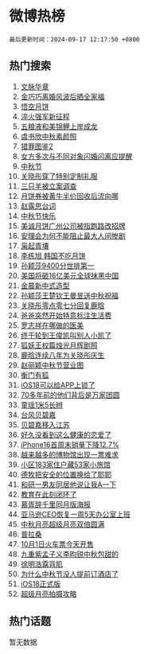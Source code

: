 # 微博热榜

`最后更新时间：2024-09-17 12:17:50 +0800`

## 热门搜索

1. [文脉华章](https://m.weibo.cn/search?containerid=100103type%3D1%26t%3D10%26q%3D%23%E6%96%87%E8%84%89%E5%8D%8E%E7%AB%A0%23&stream_entry_id=51&isnewpage=1&extparam=seat%3D1%26dgr%3D0%26filter_type%3Drealtimehot%26stream_entry_id%3D51%26c_type%3D51%26q%3D%2523%25E6%2596%2587%25E8%2584%2589%25E5%258D%258E%25E7%25AB%25A0%2523%26cate%3D10103%26pos%3D0%26display_time%3D1726546668%26pre_seqid%3D17265466689410123437784)
1. [金巧巧离婚风波后晒全家福](https://m.weibo.cn/search?containerid=100103type%3D1%26t%3D10%26q%3D%23%E9%87%91%E5%B7%A7%E5%B7%A7%E7%A6%BB%E5%A9%9A%E9%A3%8E%E6%B3%A2%E5%90%8E%E6%99%92%E5%85%A8%E5%AE%B6%E7%A6%8F%23&stream_entry_id=31&isnewpage=1&extparam=seat%3D1%26dgr%3D0%26stream_entry_id%3D31%26pos%3D0%26band_rank%3D1%26realpos%3D1%26filter_type%3Drealtimehot%26lcate%3D5001%26flag%3D1%26cate%3D5001%26q%3D%2523%25E9%2587%2591%25E5%25B7%25A7%25E5%25B7%25A7%25E7%25A6%25BB%25E5%25A9%259A%25E9%25A3%258E%25E6%25B3%25A2%25E5%2590%258E%25E6%2599%2592%25E5%2585%25A8%25E5%25AE%25B6%25E7%25A6%258F%2523%26c_type%3D31%26display_time%3D1726546668%26pre_seqid%3D17265466689410123437784)
1. [悟空月饼](https://m.weibo.cn/search?containerid=100103type%3D1%26t%3D10%26q%3D%E6%82%9F%E7%A9%BA%E6%9C%88%E9%A5%BC&stream_entry_id=31&isnewpage=1&extparam=seat%3D1%26dgr%3D0%26stream_entry_id%3D31%26pos%3D1%26band_rank%3D2%26realpos%3D2%26filter_type%3Drealtimehot%26lcate%3D5001%26flag%3D1%26cate%3D5001%26q%3D%25E6%2582%259F%25E7%25A9%25BA%25E6%259C%2588%25E9%25A5%25BC%26c_type%3D31%26display_time%3D1726546668%26pre_seqid%3D17265466689410123437784)
1. [淬火强军新征程](https://m.weibo.cn/search?containerid=100103type%3D1%26t%3D10%26q%3D%23%E6%B7%AC%E7%81%AB%E5%BC%BA%E5%86%9B%E6%96%B0%E5%BE%81%E7%A8%8B%23&stream_entry_id=31&isnewpage=1&extparam=seat%3D1%26dgr%3D0%26stream_entry_id%3D31%26pos%3D2%26band_rank%3D3%26realpos%3D3%26filter_type%3Drealtimehot%26lcate%3D5001%26flag%3D1%26cate%3D5001%26q%3D%2523%25E6%25B7%25AC%25E7%2581%25AB%25E5%25BC%25BA%25E5%2586%259B%25E6%2596%25B0%25E5%25BE%2581%25E7%25A8%258B%2523%26c_type%3D31%26display_time%3D1726546668%26pre_seqid%3D17265466689410123437784)
1. [五粮液和美锦鲤上岸成龙](https://m.weibo.cn/search?containerid=100103type%3D1%26t%3D10%26q%3D%23%E4%BA%94%E7%B2%AE%E6%B6%B2%E5%92%8C%E7%BE%8E%E9%94%A6%E9%B2%A4%E4%B8%8A%E5%B2%B8%E6%88%90%E9%BE%99%23&stream_entry_id=31&isnewpage=1&extparam=seat%3D1%26dgr%3D0%26adid%3D254934%26stream_entry_id%3D31%26pos%3D3%26band_rank%3D4%26is_ad_pos%3D1%26filter_type%3Drealtimehot%26lcate%3D5001%26c_type%3D31%26cate%3D5001%26q%3D%2523%25E4%25BA%2594%25E7%25B2%25AE%25E6%25B6%25B2%25E5%2592%258C%25E7%25BE%258E%25E9%2594%25A6%25E9%25B2%25A4%25E4%25B8%258A%25E5%25B2%25B8%25E6%2588%2590%25E9%25BE%2599%2523%26topic_ad%3D1%26display_time%3D1726546668%26pre_seqid%3D17265466689410123437784)
1. [虞书欣中秋素颜照](https://m.weibo.cn/search?containerid=100103type%3D1%26t%3D10%26q%3D%23%E8%99%9E%E4%B9%A6%E6%AC%A3%E4%B8%AD%E7%A7%8B%E7%B4%A0%E9%A2%9C%E7%85%A7%23&stream_entry_id=31&isnewpage=1&extparam=seat%3D1%26dgr%3D0%26stream_entry_id%3D31%26pos%3D4%26band_rank%3D4%26realpos%3D4%26filter_type%3Drealtimehot%26lcate%3D5001%26flag%3D1%26cate%3D5001%26q%3D%2523%25E8%2599%259E%25E4%25B9%25A6%25E6%25AC%25A3%25E4%25B8%25AD%25E7%25A7%258B%25E7%25B4%25A0%25E9%25A2%259C%25E7%2585%25A7%2523%26c_type%3D31%26display_time%3D1726546668%26pre_seqid%3D17265466689410123437784)
1. [猎罪图鉴2](https://m.weibo.cn/search?containerid=100103type%3D1%26t%3D10%26q%3D%23%E7%8C%8E%E7%BD%AA%E5%9B%BE%E9%89%B42%23&stream_entry_id=31&isnewpage=1&extparam=seat%3D1%26dgr%3D0%26stream_entry_id%3D31%26pos%3D5%26band_rank%3D5%26realpos%3D5%26filter_type%3Drealtimehot%26lcate%3D5001%26flag%3D2%26cate%3D5001%26q%3D%2523%25E7%258C%258E%25E7%25BD%25AA%25E5%259B%25BE%25E9%2589%25B42%2523%26c_type%3D31%26display_time%3D1726546668%26pre_seqid%3D17265466689410123437784)
1. [女方多次与不同对象闪婚闪离应提醒](https://m.weibo.cn/search?containerid=100103type%3D1%26t%3D10%26q%3D%23%E5%A5%B3%E6%96%B9%E5%A4%9A%E6%AC%A1%E4%B8%8E%E4%B8%8D%E5%90%8C%E5%AF%B9%E8%B1%A1%E9%97%AA%E5%A9%9A%E9%97%AA%E7%A6%BB%E5%BA%94%E6%8F%90%E9%86%92%23&stream_entry_id=31&isnewpage=1&extparam=seat%3D1%26dgr%3D0%26stream_entry_id%3D31%26pos%3D6%26band_rank%3D6%26realpos%3D6%26filter_type%3Drealtimehot%26lcate%3D5001%26flag%3D1%26cate%3D5001%26q%3D%2523%25E5%25A5%25B3%25E6%2596%25B9%25E5%25A4%259A%25E6%25AC%25A1%25E4%25B8%258E%25E4%25B8%258D%25E5%2590%258C%25E5%25AF%25B9%25E8%25B1%25A1%25E9%2597%25AA%25E5%25A9%259A%25E9%2597%25AA%25E7%25A6%25BB%25E5%25BA%2594%25E6%258F%2590%25E9%2586%2592%2523%26c_type%3D31%26display_time%3D1726546668%26pre_seqid%3D17265466689410123437784)
1. [中秋节](https://m.weibo.cn/search?containerid=100103type%3D1%26t%3D10%26q%3D%E4%B8%AD%E7%A7%8B%E8%8A%82&stream_entry_id=31&isnewpage=1&extparam=seat%3D1%26dgr%3D0%26stream_entry_id%3D31%26pos%3D7%26band_rank%3D7%26realpos%3D7%26filter_type%3Drealtimehot%26lcate%3D5001%26flag%3D16%26cate%3D5001%26q%3D%25E4%25B8%25AD%25E7%25A7%258B%25E8%258A%2582%26c_type%3D31%26display_time%3D1726546668%26pre_seqid%3D17265466689410123437784)
1. [关晓彤穿了特别定制礼服](https://m.weibo.cn/search?containerid=100103type%3D1%26t%3D10%26q%3D%E5%85%B3%E6%99%93%E5%BD%A4%E7%A9%BF%E4%BA%86%E7%89%B9%E5%88%AB%E5%AE%9A%E5%88%B6%E7%A4%BC%E6%9C%8D&stream_entry_id=31&isnewpage=1&extparam=seat%3D1%26dgr%3D0%26stream_entry_id%3D31%26pos%3D8%26band_rank%3D8%26realpos%3D8%26filter_type%3Drealtimehot%26lcate%3D5001%26flag%3D1%26cate%3D5001%26q%3D%25E5%2585%25B3%25E6%2599%2593%25E5%25BD%25A4%25E7%25A9%25BF%25E4%25BA%2586%25E7%2589%25B9%25E5%2588%25AB%25E5%25AE%259A%25E5%2588%25B6%25E7%25A4%25BC%25E6%259C%258D%26c_type%3D31%26display_time%3D1726546668%26pre_seqid%3D17265466689410123437784)
1. [三只羊被立案调查](https://m.weibo.cn/search?containerid=100103type%3D1%26t%3D10%26q%3D%23%E4%B8%89%E5%8F%AA%E7%BE%8A%E8%A2%AB%E7%AB%8B%E6%A1%88%E8%B0%83%E6%9F%A5%23&stream_entry_id=31&isnewpage=1&extparam=seat%3D1%26dgr%3D0%26stream_entry_id%3D31%26pos%3D9%26band_rank%3D9%26realpos%3D9%26filter_type%3Drealtimehot%26lcate%3D5001%26flag%3D1%26cate%3D5001%26q%3D%2523%25E4%25B8%2589%25E5%258F%25AA%25E7%25BE%258A%25E8%25A2%25AB%25E7%25AB%258B%25E6%25A1%2588%25E8%25B0%2583%25E6%259F%25A5%2523%26c_type%3D31%26display_time%3D1726546668%26pre_seqid%3D17265466689410123437784)
1. [月饼券被黄牛半价回收后流向哪](https://m.weibo.cn/search?containerid=100103type%3D1%26t%3D10%26q%3D%23%E6%9C%88%E9%A5%BC%E5%88%B8%E8%A2%AB%E9%BB%84%E7%89%9B%E5%8D%8A%E4%BB%B7%E5%9B%9E%E6%94%B6%E5%90%8E%E6%B5%81%E5%90%91%E5%93%AA%23&stream_entry_id=31&isnewpage=1&extparam=seat%3D1%26dgr%3D0%26stream_entry_id%3D31%26pos%3D10%26band_rank%3D10%26realpos%3D10%26filter_type%3Drealtimehot%26lcate%3D5001%26flag%3D1%26cate%3D5001%26q%3D%2523%25E6%259C%2588%25E9%25A5%25BC%25E5%2588%25B8%25E8%25A2%25AB%25E9%25BB%2584%25E7%2589%259B%25E5%258D%258A%25E4%25BB%25B7%25E5%259B%259E%25E6%2594%25B6%25E5%2590%258E%25E6%25B5%2581%25E5%2590%2591%25E5%2593%25AA%2523%26c_type%3D31%26display_time%3D1726546668%26pre_seqid%3D17265466689410123437784)
1. [赵露思台词](https://m.weibo.cn/search?containerid=100103type%3D1%26t%3D10%26q%3D%E8%B5%B5%E9%9C%B2%E6%80%9D%E5%8F%B0%E8%AF%8D&stream_entry_id=31&isnewpage=1&extparam=seat%3D1%26dgr%3D0%26stream_entry_id%3D31%26pos%3D11%26band_rank%3D11%26realpos%3D11%26filter_type%3Drealtimehot%26lcate%3D5001%26flag%3D1%26cate%3D5001%26q%3D%25E8%25B5%25B5%25E9%259C%25B2%25E6%2580%259D%25E5%258F%25B0%25E8%25AF%258D%26c_type%3D31%26display_time%3D1726546668%26pre_seqid%3D17265466689410123437784)
1. [中秋节快乐](https://m.weibo.cn/search?containerid=100103type%3D1%26t%3D10%26q%3D%E4%B8%AD%E7%A7%8B%E8%8A%82%E5%BF%AB%E4%B9%90&stream_entry_id=31&isnewpage=1&extparam=seat%3D1%26dgr%3D0%26stream_entry_id%3D31%26pos%3D12%26band_rank%3D12%26realpos%3D12%26filter_type%3Drealtimehot%26lcate%3D5001%26flag%3D0%26cate%3D5001%26q%3D%25E4%25B8%25AD%25E7%25A7%258B%25E8%258A%2582%25E5%25BF%25AB%25E4%25B9%2590%26c_type%3D31%26display_time%3D1726546668%26pre_seqid%3D17265466689410123437784)
1. [美诚月饼广州公司被指跑路改招牌](https://m.weibo.cn/search?containerid=100103type%3D1%26t%3D10%26q%3D%23%E7%BE%8E%E8%AF%9A%E6%9C%88%E9%A5%BC%E5%B9%BF%E5%B7%9E%E5%85%AC%E5%8F%B8%E8%A2%AB%E6%8C%87%E8%B7%91%E8%B7%AF%E6%94%B9%E6%8B%9B%E7%89%8C%23&stream_entry_id=31&isnewpage=1&extparam=seat%3D1%26dgr%3D0%26stream_entry_id%3D31%26pos%3D13%26band_rank%3D13%26realpos%3D13%26filter_type%3Drealtimehot%26lcate%3D5001%26flag%3D1%26cate%3D5001%26q%3D%2523%25E7%25BE%258E%25E8%25AF%259A%25E6%259C%2588%25E9%25A5%25BC%25E5%25B9%25BF%25E5%25B7%259E%25E5%2585%25AC%25E5%258F%25B8%25E8%25A2%25AB%25E6%258C%2587%25E8%25B7%2591%25E8%25B7%25AF%25E6%2594%25B9%25E6%258B%259B%25E7%2589%258C%2523%26c_type%3D31%26display_time%3D1726546668%26pre_seqid%3D17265466689410123437784)
1. [安理会为何不能阻止最大人间惨剧](https://m.weibo.cn/search?containerid=100103type%3D1%26t%3D10%26q%3D%23%E5%AE%89%E7%90%86%E4%BC%9A%E4%B8%BA%E4%BD%95%E4%B8%8D%E8%83%BD%E9%98%BB%E6%AD%A2%E6%9C%80%E5%A4%A7%E4%BA%BA%E9%97%B4%E6%83%A8%E5%89%A7%23&stream_entry_id=31&isnewpage=1&extparam=seat%3D1%26dgr%3D0%26stream_entry_id%3D31%26pos%3D14%26band_rank%3D14%26realpos%3D14%26filter_type%3Drealtimehot%26lcate%3D5001%26flag%3D0%26cate%3D5001%26q%3D%2523%25E5%25AE%2589%25E7%2590%2586%25E4%25BC%259A%25E4%25B8%25BA%25E4%25BD%2595%25E4%25B8%258D%25E8%2583%25BD%25E9%2598%25BB%25E6%25AD%25A2%25E6%259C%2580%25E5%25A4%25A7%25E4%25BA%25BA%25E9%2597%25B4%25E6%2583%25A8%25E5%2589%25A7%2523%26c_type%3D31%26display_time%3D1726546668%26pre_seqid%3D17265466689410123437784)
1. [枭起青壤](https://m.weibo.cn/search?containerid=100103type%3D1%26t%3D10%26q%3D%E6%9E%AD%E8%B5%B7%E9%9D%92%E5%A3%A4&stream_entry_id=31&isnewpage=1&extparam=seat%3D1%26dgr%3D0%26stream_entry_id%3D31%26pos%3D15%26band_rank%3D15%26realpos%3D15%26filter_type%3Drealtimehot%26lcate%3D5001%26flag%3D0%26cate%3D5001%26q%3D%25E6%259E%25AD%25E8%25B5%25B7%25E9%259D%2592%25E5%25A3%25A4%26c_type%3D31%26display_time%3D1726546668%26pre_seqid%3D17265466689410123437784)
1. [李栋旭 韩国不吃月饼](https://m.weibo.cn/search?containerid=100103type%3D1%26t%3D10%26q%3D%E6%9D%8E%E6%A0%8B%E6%97%AD+%E9%9F%A9%E5%9B%BD%E4%B8%8D%E5%90%83%E6%9C%88%E9%A5%BC&stream_entry_id=31&isnewpage=1&extparam=seat%3D1%26dgr%3D0%26stream_entry_id%3D31%26pos%3D16%26band_rank%3D16%26realpos%3D16%26filter_type%3Drealtimehot%26lcate%3D5001%26flag%3D1%26cate%3D5001%26q%3D%25E6%259D%258E%25E6%25A0%258B%25E6%2597%25AD%2520%25E9%259F%25A9%25E5%259B%25BD%25E4%25B8%258D%25E5%2590%2583%25E6%259C%2588%25E9%25A5%25BC%26c_type%3D31%26display_time%3D1726546668%26pre_seqid%3D17265466689410123437784)
1. [孙颖莎9400分世排第一](https://m.weibo.cn/search?containerid=100103type%3D1%26t%3D10%26q%3D%23%E5%AD%99%E9%A2%96%E8%8E%8E9400%E5%88%86%E4%B8%96%E6%8E%92%E7%AC%AC%E4%B8%80%23&stream_entry_id=31&isnewpage=1&extparam=seat%3D1%26dgr%3D0%26stream_entry_id%3D31%26pos%3D17%26band_rank%3D17%26realpos%3D17%26filter_type%3Drealtimehot%26lcate%3D5001%26flag%3D0%26cate%3D5001%26q%3D%2523%25E5%25AD%2599%25E9%25A2%2596%25E8%258E%258E9400%25E5%2588%2586%25E4%25B8%2596%25E6%258E%2592%25E7%25AC%25AC%25E4%25B8%2580%2523%26c_type%3D31%26display_time%3D1726546668%26pre_seqid%3D17265466689410123437784)
1. [美国将砸16亿美元全球抹黑中国](https://m.weibo.cn/search?containerid=100103type%3D1%26t%3D10%26q%3D%23%E7%BE%8E%E5%9B%BD%E5%B0%86%E7%A0%B816%E4%BA%BF%E7%BE%8E%E5%85%83%E5%85%A8%E7%90%83%E6%8A%B9%E9%BB%91%E4%B8%AD%E5%9B%BD%23&stream_entry_id=31&isnewpage=1&extparam=seat%3D1%26dgr%3D0%26stream_entry_id%3D31%26pos%3D18%26band_rank%3D18%26realpos%3D18%26filter_type%3Drealtimehot%26lcate%3D5001%26flag%3D0%26cate%3D5001%26q%3D%2523%25E7%25BE%258E%25E5%259B%25BD%25E5%25B0%2586%25E7%25A0%25B816%25E4%25BA%25BF%25E7%25BE%258E%25E5%2585%2583%25E5%2585%25A8%25E7%2590%2583%25E6%258A%25B9%25E9%25BB%2591%25E4%25B8%25AD%25E5%259B%25BD%2523%26c_type%3D31%26display_time%3D1726546668%26pre_seqid%3D17265466689410123437784)
1. [金晨新中式造型](https://m.weibo.cn/search?containerid=100103type%3D1%26t%3D10%26q%3D%E9%87%91%E6%99%A8%E6%96%B0%E4%B8%AD%E5%BC%8F%E9%80%A0%E5%9E%8B&stream_entry_id=31&isnewpage=1&extparam=seat%3D1%26dgr%3D0%26stream_entry_id%3D31%26pos%3D19%26band_rank%3D19%26realpos%3D19%26filter_type%3Drealtimehot%26lcate%3D5001%26flag%3D1%26cate%3D5001%26q%3D%25E9%2587%2591%25E6%2599%25A8%25E6%2596%25B0%25E4%25B8%25AD%25E5%25BC%258F%25E9%2580%25A0%25E5%259E%258B%26c_type%3D31%26display_time%3D1726546668%26pre_seqid%3D17265466689410123437784)
1. [孙颖莎王楚钦王曼昱送中秋祝福](https://m.weibo.cn/search?containerid=100103type%3D1%26t%3D10%26q%3D%23%E5%AD%99%E9%A2%96%E8%8E%8E%E7%8E%8B%E6%A5%9A%E9%92%A6%E7%8E%8B%E6%9B%BC%E6%98%B1%E9%80%81%E4%B8%AD%E7%A7%8B%E7%A5%9D%E7%A6%8F%23&stream_entry_id=31&isnewpage=1&extparam=seat%3D1%26dgr%3D0%26stream_entry_id%3D31%26pos%3D20%26band_rank%3D20%26realpos%3D20%26filter_type%3Drealtimehot%26lcate%3D5001%26flag%3D1%26cate%3D5001%26q%3D%2523%25E5%25AD%2599%25E9%25A2%2596%25E8%258E%258E%25E7%258E%258B%25E6%25A5%259A%25E9%2592%25A6%25E7%258E%258B%25E6%259B%25BC%25E6%2598%25B1%25E9%2580%2581%25E4%25B8%25AD%25E7%25A7%258B%25E7%25A5%259D%25E7%25A6%258F%2523%26c_type%3D31%26display_time%3D1726546668%26pre_seqid%3D17265466689410123437784)
1. [关晓彤零点零七分回复鹿晗](https://m.weibo.cn/search?containerid=100103type%3D1%26t%3D10%26q%3D%23%E5%85%B3%E6%99%93%E5%BD%A4%E9%9B%B6%E7%82%B9%E9%9B%B6%E4%B8%83%E5%88%86%E5%9B%9E%E5%A4%8D%E9%B9%BF%E6%99%97%23&stream_entry_id=31&isnewpage=1&extparam=seat%3D1%26dgr%3D0%26stream_entry_id%3D31%26pos%3D21%26band_rank%3D21%26realpos%3D21%26filter_type%3Drealtimehot%26lcate%3D5001%26flag%3D2%26cate%3D5001%26q%3D%2523%25E5%2585%25B3%25E6%2599%2593%25E5%25BD%25A4%25E9%259B%25B6%25E7%2582%25B9%25E9%259B%25B6%25E4%25B8%2583%25E5%2588%2586%25E5%259B%259E%25E5%25A4%258D%25E9%25B9%25BF%25E6%2599%2597%2523%26c_type%3D31%26display_time%3D1726546668%26pre_seqid%3D17265466689410123437784)
1. [爸爸突然开始特意标注生活费](https://m.weibo.cn/search?containerid=100103type%3D1%26t%3D10%26q%3D%23%E7%88%B8%E7%88%B8%E7%AA%81%E7%84%B6%E5%BC%80%E5%A7%8B%E7%89%B9%E6%84%8F%E6%A0%87%E6%B3%A8%E7%94%9F%E6%B4%BB%E8%B4%B9%23&stream_entry_id=31&isnewpage=1&extparam=seat%3D1%26dgr%3D0%26stream_entry_id%3D31%26pos%3D22%26band_rank%3D22%26realpos%3D22%26filter_type%3Drealtimehot%26lcate%3D5001%26flag%3D0%26cate%3D5001%26q%3D%2523%25E7%2588%25B8%25E7%2588%25B8%25E7%25AA%2581%25E7%2584%25B6%25E5%25BC%2580%25E5%25A7%258B%25E7%2589%25B9%25E6%2584%258F%25E6%25A0%2587%25E6%25B3%25A8%25E7%2594%259F%25E6%25B4%25BB%25E8%25B4%25B9%2523%26c_type%3D31%26display_time%3D1726546668%26pre_seqid%3D17265466689410123437784)
1. [罗志祥在哪做的医美](https://m.weibo.cn/search?containerid=100103type%3D1%26t%3D10%26q%3D%E7%BD%97%E5%BF%97%E7%A5%A5%E5%9C%A8%E5%93%AA%E5%81%9A%E7%9A%84%E5%8C%BB%E7%BE%8E&stream_entry_id=31&isnewpage=1&extparam=seat%3D1%26dgr%3D0%26stream_entry_id%3D31%26pos%3D23%26band_rank%3D23%26realpos%3D23%26filter_type%3Drealtimehot%26lcate%3D5001%26flag%3D2%26cate%3D5001%26q%3D%25E7%25BD%2597%25E5%25BF%2597%25E7%25A5%25A5%25E5%259C%25A8%25E5%2593%25AA%25E5%2581%259A%25E7%259A%2584%25E5%258C%25BB%25E7%25BE%258E%26c_type%3D31%26display_time%3D1726546668%26pre_seqid%3D17265466689410123437784)
1. [终于轮到王俊凯叫别人小凯了](https://m.weibo.cn/search?containerid=100103type%3D1%26t%3D10%26q%3D%E7%BB%88%E4%BA%8E%E8%BD%AE%E5%88%B0%E7%8E%8B%E4%BF%8A%E5%87%AF%E5%8F%AB%E5%88%AB%E4%BA%BA%E5%B0%8F%E5%87%AF%E4%BA%86&stream_entry_id=31&isnewpage=1&extparam=seat%3D1%26dgr%3D0%26stream_entry_id%3D31%26pos%3D24%26band_rank%3D24%26realpos%3D24%26filter_type%3Drealtimehot%26lcate%3D5001%26flag%3D0%26cate%3D5001%26q%3D%25E7%25BB%2588%25E4%25BA%258E%25E8%25BD%25AE%25E5%2588%25B0%25E7%258E%258B%25E4%25BF%258A%25E5%2587%25AF%25E5%258F%25AB%25E5%2588%25AB%25E4%25BA%25BA%25E5%25B0%258F%25E5%2587%25AF%25E4%25BA%2586%26c_type%3D31%26display_time%3D1726546668%26pre_seqid%3D17265466689410123437784)
1. [狐妖王权篇烛光月辉剧照](https://m.weibo.cn/search?containerid=100103type%3D1%26t%3D10%26q%3D%23%E7%8B%90%E5%A6%96%E7%8E%8B%E6%9D%83%E7%AF%87%E7%83%9B%E5%85%89%E6%9C%88%E8%BE%89%E5%89%A7%E7%85%A7%23&stream_entry_id=31&isnewpage=1&extparam=seat%3D1%26dgr%3D0%26stream_entry_id%3D31%26pos%3D25%26band_rank%3D25%26realpos%3D25%26filter_type%3Drealtimehot%26lcate%3D5001%26flag%3D1%26cate%3D5001%26q%3D%2523%25E7%258B%2590%25E5%25A6%2596%25E7%258E%258B%25E6%259D%2583%25E7%25AF%2587%25E7%2583%259B%25E5%2585%2589%25E6%259C%2588%25E8%25BE%2589%25E5%2589%25A7%25E7%2585%25A7%2523%26c_type%3D31%26display_time%3D1726546668%26pre_seqid%3D17265466689410123437784)
1. [鹿晗连续八年为关晓彤庆生](https://m.weibo.cn/search?containerid=100103type%3D1%26t%3D10%26q%3D%23%E9%B9%BF%E6%99%97%E8%BF%9E%E7%BB%AD%E5%85%AB%E5%B9%B4%E4%B8%BA%E5%85%B3%E6%99%93%E5%BD%A4%E5%BA%86%E7%94%9F%23&stream_entry_id=31&isnewpage=1&extparam=seat%3D1%26dgr%3D0%26stream_entry_id%3D31%26pos%3D26%26band_rank%3D26%26realpos%3D26%26filter_type%3Drealtimehot%26lcate%3D5001%26flag%3D0%26cate%3D5001%26q%3D%2523%25E9%25B9%25BF%25E6%2599%2597%25E8%25BF%259E%25E7%25BB%25AD%25E5%2585%25AB%25E5%25B9%25B4%25E4%25B8%25BA%25E5%2585%25B3%25E6%2599%2593%25E5%25BD%25A4%25E5%25BA%2586%25E7%2594%259F%2523%26c_type%3D31%26display_time%3D1726546668%26pre_seqid%3D17265466689410123437784)
1. [赵丽颖中秋节营业图](https://m.weibo.cn/search?containerid=100103type%3D1%26t%3D10%26q%3D%23%E8%B5%B5%E4%B8%BD%E9%A2%96%E4%B8%AD%E7%A7%8B%E8%8A%82%E8%90%A5%E4%B8%9A%E5%9B%BE%23&stream_entry_id=31&isnewpage=1&extparam=seat%3D1%26dgr%3D0%26stream_entry_id%3D31%26pos%3D27%26band_rank%3D27%26realpos%3D27%26filter_type%3Drealtimehot%26lcate%3D5001%26flag%3D1%26cate%3D5001%26q%3D%2523%25E8%25B5%25B5%25E4%25B8%25BD%25E9%25A2%2596%25E4%25B8%25AD%25E7%25A7%258B%25E8%258A%2582%25E8%2590%25A5%25E4%25B8%259A%25E5%259B%25BE%2523%26c_type%3D31%26display_time%3D1726546668%26pre_seqid%3D17265466689410123437784)
1. [衡门有狐](https://m.weibo.cn/search?containerid=100103type%3D1%26t%3D10%26q%3D%23%E8%A1%A1%E9%97%A8%E6%9C%89%E7%8B%90%23&stream_entry_id=31&isnewpage=1&extparam=seat%3D1%26dgr%3D0%26stream_entry_id%3D31%26pos%3D28%26band_rank%3D28%26realpos%3D28%26filter_type%3Drealtimehot%26lcate%3D5001%26flag%3D1%26cate%3D5001%26q%3D%2523%25E8%25A1%25A1%25E9%2597%25A8%25E6%259C%2589%25E7%258B%2590%2523%26c_type%3D31%26display_time%3D1726546668%26pre_seqid%3D17265466689410123437784)
1. [iOS18可以给APP上锁了](https://m.weibo.cn/search?containerid=100103type%3D1%26t%3D10%26q%3D%23iOS18%E5%8F%AF%E4%BB%A5%E7%BB%99APP%E4%B8%8A%E9%94%81%E4%BA%86%23&stream_entry_id=31&isnewpage=1&extparam=seat%3D1%26dgr%3D0%26stream_entry_id%3D31%26pos%3D29%26band_rank%3D29%26realpos%3D29%26filter_type%3Drealtimehot%26lcate%3D5001%26flag%3D0%26cate%3D5001%26q%3D%2523iOS18%25E5%258F%25AF%25E4%25BB%25A5%25E7%25BB%2599APP%25E4%25B8%258A%25E9%2594%2581%25E4%25BA%2586%2523%26c_type%3D31%26display_time%3D1726546668%26pre_seqid%3D17265466689410123437784)
1. [70多年前的他们背后是万家团圆](https://m.weibo.cn/search?containerid=100103type%3D1%26t%3D10%26q%3D%2370%E5%A4%9A%E5%B9%B4%E5%89%8D%E7%9A%84%E4%BB%96%E4%BB%AC%E8%83%8C%E5%90%8E%E6%98%AF%E4%B8%87%E5%AE%B6%E5%9B%A2%E5%9C%86%23&stream_entry_id=31&isnewpage=1&extparam=seat%3D1%26dgr%3D0%26stream_entry_id%3D31%26pos%3D30%26band_rank%3D30%26realpos%3D30%26filter_type%3Drealtimehot%26lcate%3D5001%26flag%3D0%26cate%3D5001%26q%3D%252370%25E5%25A4%259A%25E5%25B9%25B4%25E5%2589%258D%25E7%259A%2584%25E4%25BB%2596%25E4%25BB%25AC%25E8%2583%258C%25E5%2590%258E%25E6%2598%25AF%25E4%25B8%2587%25E5%25AE%25B6%25E5%259B%25A2%25E5%259C%2586%2523%26c_type%3D31%26display_time%3D1726546668%26pre_seqid%3D17265466689410123437784)
1. [童瑶1米5长辫](https://m.weibo.cn/search?containerid=100103type%3D1%26t%3D10%26q%3D%E7%AB%A5%E7%91%B61%E7%B1%B35%E9%95%BF%E8%BE%AB&stream_entry_id=31&isnewpage=1&extparam=seat%3D1%26dgr%3D0%26stream_entry_id%3D31%26pos%3D31%26band_rank%3D31%26realpos%3D31%26filter_type%3Drealtimehot%26lcate%3D5001%26flag%3D1%26cate%3D5001%26q%3D%25E7%25AB%25A5%25E7%2591%25B61%25E7%25B1%25B35%25E9%2595%25BF%25E8%25BE%25AB%26c_type%3D31%26display_time%3D1726546668%26pre_seqid%3D17265466689410123437784)
1. [台风贝碧嘉](https://m.weibo.cn/search?containerid=100103type%3D1%26t%3D10%26q%3D%23%E5%8F%B0%E9%A3%8E%E8%B4%9D%E7%A2%A7%E5%98%89%23&stream_entry_id=31&isnewpage=1&extparam=seat%3D1%26dgr%3D0%26stream_entry_id%3D31%26pos%3D32%26band_rank%3D32%26realpos%3D32%26filter_type%3Drealtimehot%26lcate%3D5001%26flag%3D0%26cate%3D5001%26q%3D%2523%25E5%258F%25B0%25E9%25A3%258E%25E8%25B4%259D%25E7%25A2%25A7%25E5%2598%2589%2523%26c_type%3D31%26display_time%3D1726546668%26pre_seqid%3D17265466689410123437784)
1. [贝碧嘉移入江苏](https://m.weibo.cn/search?containerid=100103type%3D1%26t%3D10%26q%3D%23%E8%B4%9D%E7%A2%A7%E5%98%89%E7%A7%BB%E5%85%A5%E6%B1%9F%E8%8B%8F%23&stream_entry_id=31&isnewpage=1&extparam=seat%3D1%26dgr%3D0%26stream_entry_id%3D31%26pos%3D33%26band_rank%3D33%26realpos%3D33%26filter_type%3Drealtimehot%26lcate%3D5001%26flag%3D0%26cate%3D5001%26q%3D%2523%25E8%25B4%259D%25E7%25A2%25A7%25E5%2598%2589%25E7%25A7%25BB%25E5%2585%25A5%25E6%25B1%259F%25E8%258B%258F%2523%26c_type%3D31%26display_time%3D1726546668%26pre_seqid%3D17265466689410123437784)
1. [好久没看到这么健康的恋爱了](https://m.weibo.cn/search?containerid=100103type%3D1%26t%3D10%26q%3D%E5%A5%BD%E4%B9%85%E6%B2%A1%E7%9C%8B%E5%88%B0%E8%BF%99%E4%B9%88%E5%81%A5%E5%BA%B7%E7%9A%84%E6%81%8B%E7%88%B1%E4%BA%86&stream_entry_id=31&isnewpage=1&extparam=seat%3D1%26dgr%3D0%26stream_entry_id%3D31%26pos%3D34%26band_rank%3D34%26realpos%3D34%26filter_type%3Drealtimehot%26lcate%3D5001%26flag%3D1%26cate%3D5001%26q%3D%25E5%25A5%25BD%25E4%25B9%2585%25E6%25B2%25A1%25E7%259C%258B%25E5%2588%25B0%25E8%25BF%2599%25E4%25B9%2588%25E5%2581%25A5%25E5%25BA%25B7%25E7%259A%2584%25E6%2581%258B%25E7%2588%25B1%25E4%25BA%2586%26c_type%3D31%26display_time%3D1726546668%26pre_seqid%3D17265466689410123437784)
1. [iPhone16首周末销量下降12.7%](https://m.weibo.cn/search?containerid=100103type%3D1%26t%3D10%26q%3D%23iPhone16%E9%A6%96%E5%91%A8%E6%9C%AB%E9%94%80%E9%87%8F%E4%B8%8B%E9%99%8D12.7%25%23&stream_entry_id=31&isnewpage=1&extparam=seat%3D1%26dgr%3D0%26stream_entry_id%3D31%26pos%3D35%26band_rank%3D35%26realpos%3D35%26filter_type%3Drealtimehot%26lcate%3D5001%26flag%3D1%26cate%3D5001%26q%3D%2523iPhone16%25E9%25A6%2596%25E5%2591%25A8%25E6%259C%25AB%25E9%2594%2580%25E9%2587%258F%25E4%25B8%258B%25E9%2599%258D12.7%2525%2523%26c_type%3D31%26display_time%3D1726546668%26pre_seqid%3D17265466689410123437784)
1. [越来越多的博物馆出现一票难求](https://m.weibo.cn/search?containerid=100103type%3D1%26t%3D10%26q%3D%23%E8%B6%8A%E6%9D%A5%E8%B6%8A%E5%A4%9A%E7%9A%84%E5%8D%9A%E7%89%A9%E9%A6%86%E5%87%BA%E7%8E%B0%E4%B8%80%E7%A5%A8%E9%9A%BE%E6%B1%82%23&stream_entry_id=31&isnewpage=1&extparam=seat%3D1%26dgr%3D0%26stream_entry_id%3D31%26pos%3D36%26band_rank%3D36%26realpos%3D36%26filter_type%3Drealtimehot%26lcate%3D5001%26flag%3D1%26cate%3D5001%26q%3D%2523%25E8%25B6%258A%25E6%259D%25A5%25E8%25B6%258A%25E5%25A4%259A%25E7%259A%2584%25E5%258D%259A%25E7%2589%25A9%25E9%25A6%2586%25E5%2587%25BA%25E7%258E%25B0%25E4%25B8%2580%25E7%25A5%25A8%25E9%259A%25BE%25E6%25B1%2582%2523%26c_type%3D31%26display_time%3D1726546668%26pre_seqid%3D17265466689410123437784)
1. [小区183家住户藏53家小旅馆](https://m.weibo.cn/search?containerid=100103type%3D1%26t%3D10%26q%3D%23%E5%B0%8F%E5%8C%BA183%E5%AE%B6%E4%BD%8F%E6%88%B7%E8%97%8F53%E5%AE%B6%E5%B0%8F%E6%97%85%E9%A6%86%23&stream_entry_id=31&isnewpage=1&extparam=seat%3D1%26dgr%3D0%26stream_entry_id%3D31%26pos%3D37%26band_rank%3D37%26realpos%3D37%26filter_type%3Drealtimehot%26lcate%3D5001%26flag%3D1%26cate%3D5001%26q%3D%2523%25E5%25B0%258F%25E5%258C%25BA183%25E5%25AE%25B6%25E4%25BD%258F%25E6%2588%25B7%25E8%2597%258F53%25E5%25AE%25B6%25E5%25B0%258F%25E6%2597%2585%25E9%25A6%2586%2523%26c_type%3D31%26display_time%3D1726546668%26pre_seqid%3D17265466689410123437784)
1. [德牧把安全的位置换给了耶耶](https://m.weibo.cn/search?containerid=100103type%3D1%26t%3D10%26q%3D%E5%BE%B7%E7%89%A7%E6%8A%8A%E5%AE%89%E5%85%A8%E7%9A%84%E4%BD%8D%E7%BD%AE%E6%8D%A2%E7%BB%99%E4%BA%86%E8%80%B6%E8%80%B6&stream_entry_id=31&isnewpage=1&extparam=seat%3D1%26dgr%3D0%26stream_entry_id%3D31%26pos%3D38%26band_rank%3D38%26realpos%3D38%26filter_type%3Drealtimehot%26lcate%3D5001%26flag%3D1%26cate%3D5001%26q%3D%25E5%25BE%25B7%25E7%2589%25A7%25E6%258A%258A%25E5%25AE%2589%25E5%2585%25A8%25E7%259A%2584%25E4%25BD%258D%25E7%25BD%25AE%25E6%258D%25A2%25E7%25BB%2599%25E4%25BA%2586%25E8%2580%25B6%25E8%2580%25B6%26c_type%3D31%26display_time%3D1726546668%26pre_seqid%3D17265466689410123437784)
1. [和研一男友同居他说让我A一下](https://m.weibo.cn/search?containerid=100103type%3D1%26t%3D10%26q%3D%23%E5%92%8C%E7%A0%94%E4%B8%80%E7%94%B7%E5%8F%8B%E5%90%8C%E5%B1%85%E4%BB%96%E8%AF%B4%E8%AE%A9%E6%88%91A%E4%B8%80%E4%B8%8B%23&stream_entry_id=31&isnewpage=1&extparam=seat%3D1%26dgr%3D0%26stream_entry_id%3D31%26pos%3D39%26band_rank%3D39%26realpos%3D39%26filter_type%3Drealtimehot%26lcate%3D5001%26flag%3D0%26cate%3D5001%26q%3D%2523%25E5%2592%258C%25E7%25A0%2594%25E4%25B8%2580%25E7%2594%25B7%25E5%258F%258B%25E5%2590%258C%25E5%25B1%2585%25E4%25BB%2596%25E8%25AF%25B4%25E8%25AE%25A9%25E6%2588%2591A%25E4%25B8%2580%25E4%25B8%258B%2523%26c_type%3D31%26display_time%3D1726546668%26pre_seqid%3D17265466689410123437784)
1. [教育在此刻闭环了](https://m.weibo.cn/search?containerid=100103type%3D1%26t%3D10%26q%3D%E6%95%99%E8%82%B2%E5%9C%A8%E6%AD%A4%E5%88%BB%E9%97%AD%E7%8E%AF%E4%BA%86&stream_entry_id=31&isnewpage=1&extparam=seat%3D1%26dgr%3D0%26stream_entry_id%3D31%26pos%3D40%26band_rank%3D40%26realpos%3D40%26filter_type%3Drealtimehot%26lcate%3D5001%26flag%3D1%26cate%3D5001%26q%3D%25E6%2595%2599%25E8%2582%25B2%25E5%259C%25A8%25E6%25AD%25A4%25E5%2588%25BB%25E9%2597%25AD%25E7%258E%25AF%25E4%25BA%2586%26c_type%3D31%26display_time%3D1726546668%26pre_seqid%3D17265466689410123437784)
1. [慕胥辞千里同月版海报](https://m.weibo.cn/search?containerid=100103type%3D1%26t%3D10%26q%3D%23%E6%85%95%E8%83%A5%E8%BE%9E%E5%8D%83%E9%87%8C%E5%90%8C%E6%9C%88%E7%89%88%E6%B5%B7%E6%8A%A5%23&stream_entry_id=31&isnewpage=1&extparam=seat%3D1%26dgr%3D0%26stream_entry_id%3D31%26pos%3D41%26band_rank%3D41%26realpos%3D41%26filter_type%3Drealtimehot%26lcate%3D5001%26flag%3D1%26cate%3D5001%26q%3D%2523%25E6%2585%2595%25E8%2583%25A5%25E8%25BE%259E%25E5%258D%2583%25E9%2587%258C%25E5%2590%258C%25E6%259C%2588%25E7%2589%2588%25E6%25B5%25B7%25E6%258A%25A5%2523%26c_type%3D31%26display_time%3D1726546668%26pre_seqid%3D17265466689410123437784)
1. [亚马逊CEO恢复一周5天办公室上班](https://m.weibo.cn/search?containerid=100103type%3D1%26t%3D10%26q%3D%23%E4%BA%9A%E9%A9%AC%E9%80%8ACEO%E6%81%A2%E5%A4%8D%E4%B8%80%E5%91%A85%E5%A4%A9%E5%8A%9E%E5%85%AC%E5%AE%A4%E4%B8%8A%E7%8F%AD%23&stream_entry_id=31&isnewpage=1&extparam=seat%3D1%26dgr%3D0%26stream_entry_id%3D31%26pos%3D42%26band_rank%3D42%26realpos%3D42%26filter_type%3Drealtimehot%26lcate%3D5001%26flag%3D1%26cate%3D5001%26q%3D%2523%25E4%25BA%259A%25E9%25A9%25AC%25E9%2580%258ACEO%25E6%2581%25A2%25E5%25A4%258D%25E4%25B8%2580%25E5%2591%25A85%25E5%25A4%25A9%25E5%258A%259E%25E5%2585%25AC%25E5%25AE%25A4%25E4%25B8%258A%25E7%258F%25AD%2523%26c_type%3D31%26display_time%3D1726546668%26pre_seqid%3D17265466689410123437784)
1. [中秋月亮超级月亮双倍圆满](https://m.weibo.cn/search?containerid=100103type%3D1%26t%3D10%26q%3D%23%E4%B8%AD%E7%A7%8B%E6%9C%88%E4%BA%AE%E8%B6%85%E7%BA%A7%E6%9C%88%E4%BA%AE%E5%8F%8C%E5%80%8D%E5%9C%86%E6%BB%A1%23&stream_entry_id=31&isnewpage=1&extparam=seat%3D1%26dgr%3D0%26stream_entry_id%3D31%26pos%3D43%26band_rank%3D43%26realpos%3D43%26filter_type%3Drealtimehot%26lcate%3D5001%26flag%3D1%26cate%3D5001%26q%3D%2523%25E4%25B8%25AD%25E7%25A7%258B%25E6%259C%2588%25E4%25BA%25AE%25E8%25B6%2585%25E7%25BA%25A7%25E6%259C%2588%25E4%25BA%25AE%25E5%258F%258C%25E5%2580%258D%25E5%259C%2586%25E6%25BB%25A1%2523%26c_type%3D31%26display_time%3D1726546668%26pre_seqid%3D17265466689410123437784)
1. [普拉桑](https://m.weibo.cn/search?containerid=100103type%3D1%26t%3D10%26q%3D%E6%99%AE%E6%8B%89%E6%A1%91&stream_entry_id=31&isnewpage=1&extparam=seat%3D1%26dgr%3D0%26stream_entry_id%3D31%26pos%3D44%26band_rank%3D44%26realpos%3D44%26filter_type%3Drealtimehot%26lcate%3D5001%26flag%3D1%26cate%3D5001%26q%3D%25E6%2599%25AE%25E6%258B%2589%25E6%25A1%2591%26c_type%3D31%26display_time%3D1726546668%26pre_seqid%3D17265466689410123437784)
1. [10月1日火车票今天开售](https://m.weibo.cn/search?containerid=100103type%3D1%26t%3D10%26q%3D%2310%E6%9C%881%E6%97%A5%E7%81%AB%E8%BD%A6%E7%A5%A8%E4%BB%8A%E5%A4%A9%E5%BC%80%E5%94%AE%23&stream_entry_id=31&isnewpage=1&extparam=seat%3D1%26dgr%3D0%26stream_entry_id%3D31%26pos%3D45%26band_rank%3D45%26realpos%3D45%26filter_type%3Drealtimehot%26lcate%3D5001%26flag%3D0%26cate%3D5001%26q%3D%252310%25E6%259C%25881%25E6%2597%25A5%25E7%2581%25AB%25E8%25BD%25A6%25E7%25A5%25A8%25E4%25BB%258A%25E5%25A4%25A9%25E5%25BC%2580%25E5%2594%25AE%2523%26c_type%3D31%26display_time%3D1726546668%26pre_seqid%3D17265466689410123437784)
1. [九重紫孟子义李昀锐中秋包甜的](https://m.weibo.cn/search?containerid=100103type%3D1%26t%3D10%26q%3D%E4%B9%9D%E9%87%8D%E7%B4%AB%E5%AD%9F%E5%AD%90%E4%B9%89%E6%9D%8E%E6%98%80%E9%94%90%E4%B8%AD%E7%A7%8B%E5%8C%85%E7%94%9C%E7%9A%84&stream_entry_id=31&isnewpage=1&extparam=seat%3D1%26dgr%3D0%26stream_entry_id%3D31%26pos%3D46%26band_rank%3D46%26realpos%3D46%26filter_type%3Drealtimehot%26lcate%3D5001%26flag%3D1%26cate%3D5001%26q%3D%25E4%25B9%259D%25E9%2587%258D%25E7%25B4%25AB%25E5%25AD%259F%25E5%25AD%2590%25E4%25B9%2589%25E6%259D%258E%25E6%2598%2580%25E9%2594%2590%25E4%25B8%25AD%25E7%25A7%258B%25E5%258C%2585%25E7%2594%259C%25E7%259A%2584%26c_type%3D31%26display_time%3D1726546668%26pre_seqid%3D17265466689410123437784)
1. [徐明浩露背肌](https://m.weibo.cn/search?containerid=100103type%3D1%26t%3D10%26q%3D%23%E5%BE%90%E6%98%8E%E6%B5%A9%E9%9C%B2%E8%83%8C%E8%82%8C%23&stream_entry_id=31&isnewpage=1&extparam=seat%3D1%26dgr%3D0%26stream_entry_id%3D31%26pos%3D47%26band_rank%3D47%26realpos%3D47%26filter_type%3Drealtimehot%26lcate%3D5001%26flag%3D1%26cate%3D5001%26q%3D%2523%25E5%25BE%2590%25E6%2598%258E%25E6%25B5%25A9%25E9%259C%25B2%25E8%2583%258C%25E8%2582%258C%2523%26c_type%3D31%26display_time%3D1726546668%26pre_seqid%3D17265466689410123437784)
1. [为什么中秋节没人提前订酒店了](https://m.weibo.cn/search?containerid=100103type%3D1%26t%3D10%26q%3D%23%E4%B8%BA%E4%BB%80%E4%B9%88%E4%B8%AD%E7%A7%8B%E8%8A%82%E6%B2%A1%E4%BA%BA%E6%8F%90%E5%89%8D%E8%AE%A2%E9%85%92%E5%BA%97%E4%BA%86%23&stream_entry_id=31&isnewpage=1&extparam=seat%3D1%26dgr%3D0%26stream_entry_id%3D31%26pos%3D48%26band_rank%3D48%26realpos%3D48%26filter_type%3Drealtimehot%26lcate%3D5001%26flag%3D0%26cate%3D5001%26q%3D%2523%25E4%25B8%25BA%25E4%25BB%2580%25E4%25B9%2588%25E4%25B8%25AD%25E7%25A7%258B%25E8%258A%2582%25E6%25B2%25A1%25E4%25BA%25BA%25E6%258F%2590%25E5%2589%258D%25E8%25AE%25A2%25E9%2585%2592%25E5%25BA%2597%25E4%25BA%2586%2523%26c_type%3D31%26display_time%3D1726546668%26pre_seqid%3D17265466689410123437784)
1. [iOS18正式版](https://m.weibo.cn/search?containerid=100103type%3D1%26t%3D10%26q%3DiOS18%E6%AD%A3%E5%BC%8F%E7%89%88&stream_entry_id=31&isnewpage=1&extparam=seat%3D1%26dgr%3D0%26stream_entry_id%3D31%26pos%3D49%26band_rank%3D49%26realpos%3D49%26filter_type%3Drealtimehot%26lcate%3D5001%26flag%3D0%26cate%3D5001%26q%3DiOS18%25E6%25AD%25A3%25E5%25BC%258F%25E7%2589%2588%26c_type%3D31%26display_time%3D1726546668%26pre_seqid%3D17265466689410123437784)
1. [超级月亮拍摄攻略](https://m.weibo.cn/search?containerid=100103type%3D1%26t%3D10%26q%3D%23%E8%B6%85%E7%BA%A7%E6%9C%88%E4%BA%AE%E6%8B%8D%E6%91%84%E6%94%BB%E7%95%A5%23&stream_entry_id=31&isnewpage=1&extparam=seat%3D1%26dgr%3D0%26stream_entry_id%3D31%26pos%3D50%26band_rank%3D50%26realpos%3D50%26filter_type%3Drealtimehot%26lcate%3D5001%26flag%3D1%26cate%3D5001%26q%3D%2523%25E8%25B6%2585%25E7%25BA%25A7%25E6%259C%2588%25E4%25BA%25AE%25E6%258B%258D%25E6%2591%2584%25E6%2594%25BB%25E7%2595%25A5%2523%26c_type%3D31%26display_time%3D1726546668%26pre_seqid%3D17265466689410123437784)

## 热门话题

暂无数据
